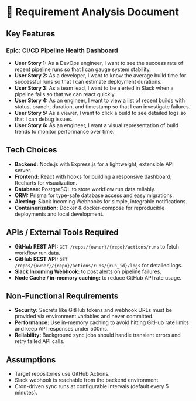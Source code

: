 # 🧠 Requirement Analysis Document

## Key Features

### Epic: CI/CD Pipeline Health Dashboard
- **User Story 1:** As a DevOps engineer, I want to see the success rate of recent pipeline runs so that I can gauge system stability.
- **User Story 2:** As a developer, I want to know the average build time for successful runs so that I can estimate deployment durations.
- **User Story 3:** As a team lead, I want to be alerted in Slack when a pipeline fails so that we can react quickly.
- **User Story 4:** As an engineer, I want to view a list of recent builds with status, branch, duration, and timestamp so that I can investigate failures.
- **User Story 5:** As a viewer, I want to click a build to see detailed logs so that I can debug issues.
- **User Story 6:** As an engineer, I want a visual representation of build trends to monitor performance over time.

## Tech Choices
- **Backend:** Node.js with Express.js for a lightweight, extensible API server.
- **Frontend:** React with hooks for building a responsive dashboard; Recharts for visualization.
- **Database:** PostgreSQL to store workflow run data reliably.
- **ORM:** Prisma for type-safe database access and easy migrations.
- **Alerting:** Slack Incoming Webhooks for simple, integrable notifications.
- **Containerization:** Docker & docker-compose for reproducible deployments and local development.

## APIs / External Tools Required
- **GitHub REST API:** `GET /repos/{owner}/{repo}/actions/runs` to fetch workflow run data.
- **GitHub REST API:** `GET /repos/{owner}/{repo}/actions/runs/{run_id}/logs` for detailed logs.
- **Slack Incoming Webhook:** to post alerts on pipeline failures.
- **Node Cache / in-memory caching:** to reduce GitHub API rate usage.

## Non-Functional Requirements
- **Security:** Secrets like GitHub tokens and webhook URLs must be provided via environment variables and never committed.
- **Performance:** Use in-memory caching to avoid hitting GitHub rate limits and keep API responses under 500ms.
- **Reliability:** Background sync jobs should handle transient errors and retry failed API calls.

## Assumptions
- Target repositories use GitHub Actions.
- Slack webhook is reachable from the backend environment.
- Cron-driven sync runs at configurable intervals (default every 5 minutes).

